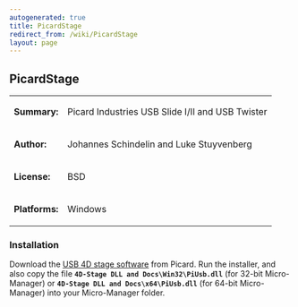 ```yaml
---
autogenerated: true
title: PicardStage
redirect_from: /wiki/PicardStage
layout: page
---
```


## PicardStage

<table>
<tr>
<td markdown="1">

**Summary:**

</td>
<td markdown="1">

Picard Industries USB Slide I/II and USB Twister

</td>
</tr>
<tr>
<td markdown="1">

**Author:**

</td>
<td markdown="1">

Johannes Schindelin and Luke Stuyvenberg

</td>
</tr>
<tr>
<td markdown="1">

**License:**

</td>
<td markdown="1">

BSD

</td>
</tr>
<tr>
<td markdown="1">

**Platforms:**

</td>
<td markdown="1">

Windows

</td>
</tr>
</table>

### Installation

Download the [USB 4D stage
software](http://www.picard-industries.com/products.html#usb-4d-stage)
from Picard. Run the installer, and also copy the file
**`4D-Stage DLL and Docs\Win32\PiUsb.dll`** (for 32-bit Micro-Manager)
or **`4D-Stage DLL and Docs\x64\PiUsb.dll`** (for 64-bit Micro-Manager)
into your Micro-Manager folder.

